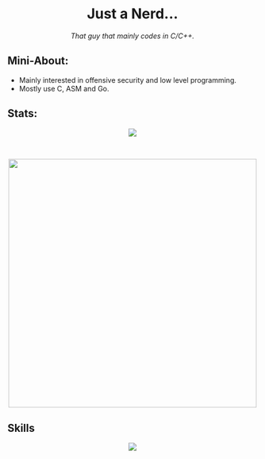 <h1 align=center>Just a Nerd...</h1>

<p align=center><i>That guy that mainly codes in C/C++.</i></p>

## Mini-About:
- Mainly interested in offensive security and low level programming.
- Mostly use C, ASM and Go.

## Stats:
<p align="center">
    <img src="https://github-readme-streak-stats-woad.vercel.app?user=DeLuks2006&theme=dark"/>
</p>
<br/>
<p align="center"><img src="https://github-readme-stats.vercel.app/api/top-langs/?username=DeLuks2006&count_private=true&layout=compact&theme=dark&exclude_repo=deluks2006.github.io,dot-files,Purr-Fetch,DNA-Quote-Bot,vim-config,ParsELF-Webp" width = 500px />

## Skills
<div align=center>
  <img src="https://skillicons.dev/icons?i=c,go,sqlite,neovim,mysql,py,arch,debian" />
</div>
